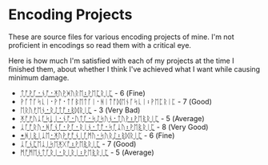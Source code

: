 # Encoding Projects

These are source files for various encoding projects of mine. I'm not proficient in encodings so read them with a critical eye. 

Here is how much I'm satisfied with each of my projects at the time I finished them, about whether I think I've achieved what I want while causing minimum damage.  

* [ᛏᚩᚹᚪ᛫​ᚾᚩ᛫​ᛡᚢᚹᚸᚢᚱᛖ᛬​ᚹᛖᛈᚱᛁᛈ​](../../../Encoding-Project-TY) - 6 (Fine)
* ᚹᚪᛏᚪᛋᚳᛁ᛫​ᚹᚩ᛫​ᛏᚪᛒᛖᛏᚪᛁ᛫​ᚻᛁᛏᚩᛞᛖᚾᚪᛋᚳᛁ᛬​ᚹᛖᛈᚱᛁᛈ​ - 7 (Good)
* [ᛖᚱᚢᚠᛖᚾ᛫​ᚱᛇᛏᚩ᛬​ᛒᛞᚱᛁᛈ](2025/ᛖᚱᚢᚠᛖᚾ᛫​ᚱᛇᛏᚩ᛬​ᛒᛞᚱᛁᛈ) - 3 (Very Bad)
* [ᛡᚩᚠᚢᛣᚪᛋᚳᛁ᛫​ᚾᚩ᛫​ᚢᛏᚪ᛫​ᛋᛇᛋᚢᚾ᛫​ᛏᚢᚹ᛬​ᚹᛖᛒᚱᛁᛈ](2025/ᛡᚩᚠᚢᛣᚪᛋᚳᛁ᛫​ᚾᚩ᛫​ᚢᛏᚪ᛫​ᛋᛇᛋᚢᚾ᛫​ᛏᚢᚹ᛬​ᚹᛖᛒᚱᛁᛈ) - 5 (Average)
* [ᛣᚪᚩᚱᚢ᛫​ᚻᚪᚾᚪ᛫​ᚹᚪ᛫​ᚱᛁᚾ᛫​ᛏᚩ᛫​ᛋᚪᛣᚢ᛬​ᚹᛖᛒᚱᛁᛈ](2025/ᛣᚪᚩᚱᚢ᛫​ᚻᚪᚾᚪ᛫​ᚹᚪ᛫​ᚱᛁᚾ᛫​ᛏᚩ᛫​ᛋᚪᛣᚢ᛬​ᚹᛖᛒᚱᛁᛈ) - 8 (Very Good)
* [᛭​ᚻᛁᛒᛁᛣᛖ᛫​ᛡᚢᚹᚠᚩᚾᛁᚪᛗᚢ᛫​ᛋᚢᚱᛇ᛬​ᛒᛞᚱᛁᛈ](2025/᛭​ᚻᛁᛒᛁᛣᛖ᛫​ᛡᚢᚹᚠᚩᚾᛁᚪᛗᚢ᛫​ᛋᚢᚱᛇ᛬​ᛒᛞᚱᛁᛈ) - 6 (Fine)
* [ᛣᚪᚾᛈᛖᛣᛁᛋᛖᛡᚷᚩ᛬​ᚹᛖᛒᚱᛁᛈ](2025/ᛣᚪᚾᛈᛖᛣᛁᛋᛖᛡᚷᚩ᛬​ᚹᛖᛒᚱᛁᛈ) - 7 (Good)
* [ᛗᚩᛗᛖᚾᛏᚪᚱᛁ᛫​ᚱᛁᚱᛁ᛬​ᚹᛖᛒᚱᛁᛈ](2025/ᛗᚩᛗᛖᚾᛏᚪᚱᛁ᛫​ᚱᛁᚱᛁ᛬​ᚹᛖᛒᚱᛁᛈ) - 5 (Average)
